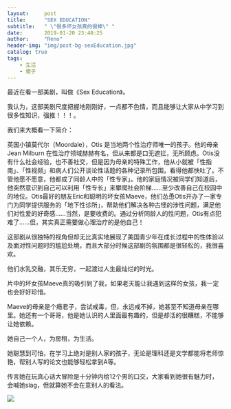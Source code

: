 ```yaml
---
layout:     post
title:      "SEX EDUCATION"
subtitle:   " \"很多坏女孩真的很棒\" "
date:       2019-01-20 23:40:25
author:     "Reno"
header-img: "img/post-bg-sexEducation.jpg"
catalog: true
tags:
    - 生活
    - 傻子
---
```


最近在看一部美剧，叫做《Sex Education》。

我认为，这部美剧尺度把握地刚刚好，一点都不色情，而且能够让大家从中学习到很多性知识，强推！！！。

我们来大概看一下简介：

英国小镇莫代尔（Moordale），Otis 是当地两个性治疗师唯一的孩子。他的母亲 Jean Milburn 在性治疗领域赫赫有名，但从来都是口无遮拦，无所顾虑。Otis没有什么社会经验，也不善社交，但是因为母亲的特殊工作，他从小就被「性指南」、「性视频」和病人们公开谈论性话题的各种记录所包围，看得他都快吐了。不管他愿不愿意，他都成了同龄人中的「性专家」。他的家庭情况被同学们知道后，他突然意识到自己可以利用「性专长」来攀爬社会阶梯……至少改善自己在校园中的地位。Otis最好的朋友Eric和聪明的坏女孩Maeve，他们怂恿Otis开办了一家专门为同学提供服务的「地下性诊所」，帮助他们解决各种古怪的涉性问题，满足他们对性爱的好奇感……当然，是要收费的。通过分析同龄人的性问题，Otis有点犯难了……但，其实真正需要做心理治疗的是他自己！

这部剧从很独特的视角但却无比真实地展现了美国青少年在成长过程中的性体验以及面对性问题时的尴尬处境，而且大部分时候这部剧的氛围都是很轻松的，我很喜欢。

他们水乳交融，其乐无穷，一起渡过人生最灿烂的时光。

片中的坏女孩Maeve真的吸引到了我，如果老天能让我遇到这样的女孩，我一定也会好好珍惜。

Maeve的母亲是个瘾君子，尝试戒毒，但，永远戒不掉，她甚至不知道母亲在哪里。她还有一个哥哥，他是她认识的人里面最有趣的，但是却活的很糟糕，不能够让她依赖。

她自己一个人，为房租，为生活。

她聪慧到可怕，在学习上绝对是别人家的孩子，无论是理科还是文学都能将老师惊艳，帮别人写的论文也能够轻松拿到A等。

传言她在玩真心话大冒险是十分钟内给12个男的口交，大家看到她很有魅力时，会喊她slag，但就算她不会在意别人的看法。

![](https://raw.githubusercontent.com/LSKReno/LSKLee1.github.io/master/img/post-pic/post-sexEducation.jpg)





















